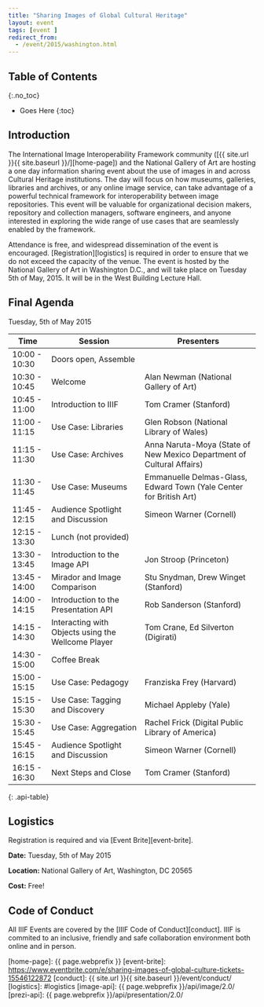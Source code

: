 ```yaml
---
title: "Sharing Images of Global Cultural Heritage"
layout: event
tags: [event ]
redirect_from:
  - /event/2015/washington.html
---
```


## Table of Contents
{:.no_toc}

* Goes Here
{:toc}

## Introduction

The International Image Interoperability Framework community ([{{ site.url }}{{ site.baseurl }}/][home-page]) and the National Gallery of Art are hosting a one day information sharing event about the use of images in and across Cultural Heritage institutions.  The day will focus on how museums, galleries, libraries and archives, or any online image service, can take advantage of a powerful technical framework for interoperability between image repositories.   This event will be valuable for organizational decision makers, repository and collection managers, software engineers, and anyone interested in exploring the wide range of use cases that are seamlessly enabled by the framework.  

Attendance is free, and widespread dissemination of the event is encouraged.  [Registration][logistics] is required in order to ensure that we do not exceed the capacity of the venue.  The event is hosted by the National Gallery of Art in Washington D.C., and will take place on Tuesday 5th of May, 2015. It will be in the West Building Lecture Hall.

## Final Agenda

Tuesday, 5th of May 2015

| Time           | Session | Presenters |
| -------------- | ------- | ---------- |
| 10:00 - 10:30  | Doors open, Assemble |  |
| 10:30 - 10:45  | Welcome | Alan Newman (National Gallery of Art) |
| 10:45 - 11:00  | Introduction to IIIF | Tom Cramer (Stanford) |
| 11:00 - 11:15  | Use Case: Libraries | Glen Robson (National Library of Wales) |
| 11:15 - 11:30  | Use Case: Archives | Anna Naruta-Moya (State of New Mexico Department of Cultural Affairs) |
| 11:30 - 11:45  | Use Case: Museums | Emmanuelle Delmas-Glass, Edward Town (Yale Center for British Art) |
| 11:45 - 12:15  | Audience Spotlight and Discussion | Simeon Warner (Cornell)|
| 12:15 - 13:30  | Lunch (not provided)| |
| 13:30 - 13:45  | Introduction to the Image API | Jon Stroop (Princeton) |
| 13:45 - 14:00  | Mirador and Image Comparison | Stu Snydman, Drew Winget (Stanford) |
| 14:00 - 14:15  | Introduction to the Presentation API | Rob Sanderson (Stanford) |
| 14:15 - 14:30  | Interacting with Objects using the Wellcome Player | Tom Crane, Ed Silverton (Digirati) |
| 14:30 - 15:00  | Coffee Break| |
| 15:00 - 15:15  | Use Case: Pedagogy | Franziska Frey (Harvard) |
| 15:15 - 15:30  | Use Case: Tagging and Discovery | Michael Appleby (Yale) |
| 15:30 - 15:45  | Use Case: Aggregation | Rachel Frick (Digital Public Library of America) |
| 15:45 - 16:15  | Audience Spotlight and Discussion | Simeon Warner (Cornell) |
| 16:15 - 16:30  | Next Steps and Close | Tom Cramer (Stanford) |
{: .api-table}

## Logistics

Registration is required and via [Event Brite][event-brite].

__Date:__ Tuesday, 5th of May 2015

__Location:__ National Gallery of Art, Washington, DC 20565

__Cost:__ Free!


## Code of Conduct

All IIIF Events are covered by the [IIIF Code of Conduct][conduct]. IIIF is commited to an inclusive, friendly and safe collaboration environment both online and in person.

[home-page]: {{ page.webprefix }}
[event-brite]: https://www.eventbrite.com/e/sharing-images-of-global-culture-tickets-15546122872
[conduct]: {{ site.url }}{{ site.baseurl }}/event/conduct/
[logistics]: #logistics
[image-api]: {{ page.webprefix }}/api/image/2.0/
[prezi-api]: {{ page.webprefix }}/api/presentation/2.0/
